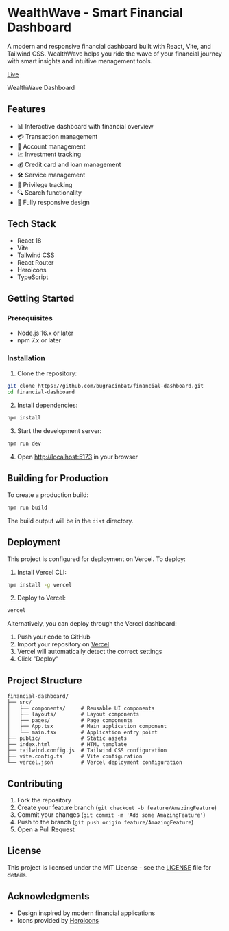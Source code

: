 # WealthWave - Smart Financial Dashboard

A modern and responsive financial dashboard built with React, Vite, and Tailwind CSS. WealthWave helps you ride the wave of your financial journey with smart insights and intuitive management tools.

[Live](https://bugracinbat.github.io/financial-dashboard/)

WealthWave Dashboard

## Features

- 📊 Interactive dashboard with financial overview
- 💳 Transaction management
- 👤 Account management
- 📈 Investment tracking
- 💰 Credit card and loan management
- 🛠 Service management
- 🎯 Privilege tracking
- 🔍 Search functionality
- 📱 Fully responsive design

## Tech Stack

- React 18
- Vite
- Tailwind CSS
- React Router
- Heroicons
- TypeScript

## Getting Started

### Prerequisites

- Node.js 16.x or later
- npm 7.x or later

### Installation

1. Clone the repository:

```bash
git clone https://github.com/bugracinbat/financial-dashboard.git
cd financial-dashboard
```

2. Install dependencies:

```bash
npm install
```

3. Start the development server:

```bash
npm run dev
```

4. Open [http://localhost:5173](http://localhost:5173) in your browser

## Building for Production

To create a production build:

```bash
npm run build
```

The build output will be in the `dist` directory.

## Deployment

This project is configured for deployment on Vercel. To deploy:

1. Install Vercel CLI:

```bash
npm install -g vercel
```

2. Deploy to Vercel:

```bash
vercel
```

Alternatively, you can deploy through the Vercel dashboard:

1. Push your code to GitHub
2. Import your repository on [Vercel](https://vercel.com)
3. Vercel will automatically detect the correct settings
4. Click "Deploy"

## Project Structure

```
financial-dashboard/
├── src/
│   ├── components/     # Reusable UI components
│   ├── layouts/        # Layout components
│   ├── pages/          # Page components
│   ├── App.tsx         # Main application component
│   └── main.tsx        # Application entry point
├── public/             # Static assets
├── index.html          # HTML template
├── tailwind.config.js  # Tailwind CSS configuration
├── vite.config.ts      # Vite configuration
└── vercel.json         # Vercel deployment configuration
```

## Contributing

1. Fork the repository
2. Create your feature branch (`git checkout -b feature/AmazingFeature`)
3. Commit your changes (`git commit -m 'Add some AmazingFeature'`)
4. Push to the branch (`git push origin feature/AmazingFeature`)
5. Open a Pull Request

## License

This project is licensed under the MIT License - see the [LICENSE](LICENSE) file for details.

## Acknowledgments

- Design inspired by modern financial applications
- Icons provided by [Heroicons](https://heroicons.com/)
